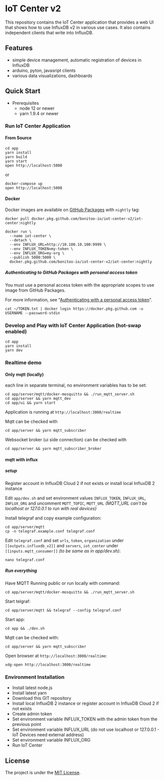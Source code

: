 # IoT Center v2

This repository contains the IoT Center application that provides a web UI that shows how to use InfluxDB v2 in various use cases. 
It also contains independent clients that write into InfluxDB.

## Features

* simple device management, automatic registration of devices in InfluxDB
* arduino, pyton, javasript clients
* various data visualizations, dashboards

## Quick Start

* Prerequisites
   * node 12 or newer
   * yarn 1.9.4 or newer

### Run IoT Center Application

#### From Source
```
cd app
yarn install
yarn build
yarn start
open http://localhost:5000
```

or

```
docker-compose up
open http://localhost:5000
```

#### Docker

Docker images are available on [GitHub Packages](https://github.com/bonitoo-io/iot-center-v2/packages) with `nightly` tag:

```
docker pull docker.pkg.github.com/bonitoo-io/iot-center-v2/iot-center:nightly

docker run \
  --name iot-center \
  --detach \
  --env INFLUX_URL=http://10.100.10.100:9999 \
  --env INFLUX_TOKEN=my-token \
  --env INFLUX_ORG=my-org \
  --publish 5000:5000 \
  docker.pkg.github.com/bonitoo-io/iot-center-v2/iot-center:nightly
```

##### Authenticating to GitHub Packages with personal access token

You must use a personal access token with the appropriate scopes to use image from GitHub Packages. 

For more information, see "[Authenticating with a personal access token](https://docs.github.com/en/packages/using-github-packages-with-your-projects-ecosystem/configuring-docker-for-use-with-github-packages#authenticating-with-a-personal-access-token)".
```
cat ~/TOKEN.txt | docker login https://docker.pkg.github.com -u USERNAME --password-stdin
```

### Develop and Play with IoT Center Application (hot-swap enabled)

```
cd app
yarn install
yarn dev
```

### Realtime demo

#### Only mqtt (locally)

each line in separate terminal, no environment variables has to be set:
```
cd app/server/mqtt/docker-mosquitto && ./run_mqtt_server.sh
cd app/server && yarn mqtt_dev
cd app/ui && yarn start
```
Application is running at `http://localhost:3000/realtime`

Mqtt can be checked with
```
cd app/server && yarn mqtt_subscriber
```
Websocket broker (ui side connection) can be checked with
```
cd app/server && yarn mqtt_subscriber_broker
```

#### mqtt with influx

##### setup
Register account in InfluxDB Cloud 2 if not exists or install local InfluxDB 2 instance

Edit `app/dev.sh` and set environment values `INFLUX_TOKEN`, `INFLUX_URL`, `INFLUX_ORG` and uncomment `MQTT_TOPIC`, `MQTT_URL` *(MQTT_URL can't be localhost or 127.0.0.1 to run with real devices)*

Install telegraf and copy example configuration:
```
cd app/server/mqtt
cp -n telegraf.example.conf telegraf.conf
```
Edit `telegraf.conf` and set `urls`, `token`, `organization` under `[[outputs.influxdb_v2]]` and `servers`, `iot_center` under `[[inputs.mqtt_consumer]]` *(to be same as in app/dev.sh)*:
```
nano telegraf.conf
```

##### Run everything

Have MQTT Running public or run locally with command: 
```
cd app/server/mqtt/docker-mosquitto && ./run_mqtt_server.sh
```

Start telgraf: 
```
cd app/server/mqtt && telegraf --config telegraf.conf
```

Start app:
```
cd app && ./dev.sh
```

Mqtt can be checked with:
```
cd app/server && yarn mqtt_subscriber
```

Open browser at `http://localhost:3000/realtime`:
```
xdg-open http://localhost:3000/realtime
```


### Environment Installation

* Install latest node.js
* Install latest yarn
* Download this GIT repository
* Install local InfluxDB 2 instance or register account in InfluxDB Cloud 2 if not exists
* Create admin token
* Set environment variable INFLUX_TOKEN with the admin token from the previous point
* Set environment variable INFLUX_URL (do not use localhost or 127.0.0.1 - IoT Devices need external address)
* Set environment variable INFLUX_ORG
* Run IoT Center

## License

The project is under the [MIT License](https://opensource.org/licenses/MIT).
